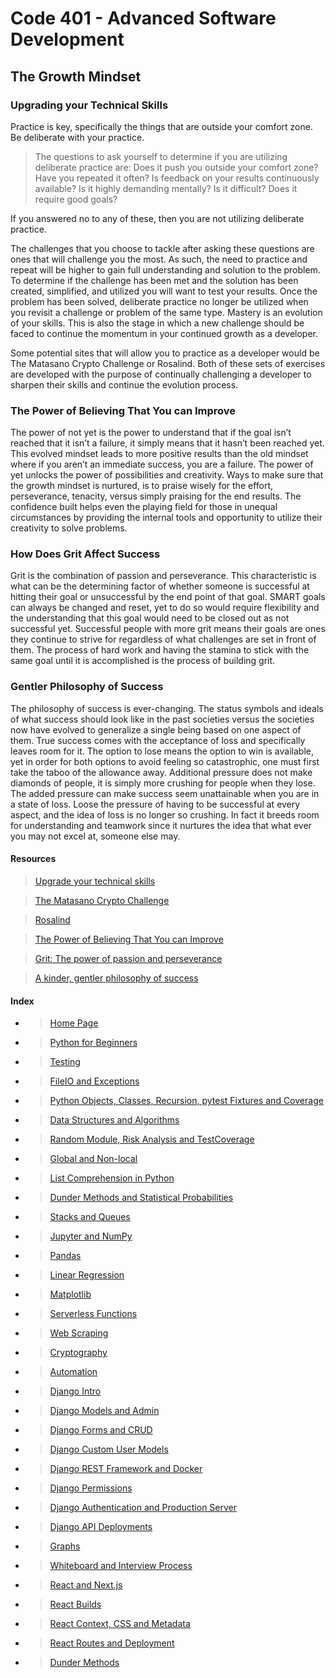 # Code 401 - Advanced Software Development

## The Growth Mindset

### Upgrading your Technical Skills

Practice is key, specifically the things that are outside your comfort zone.
Be deliberate with your practice.  

>The questions to ask yourself to determine if you are utilizing deliberate practice are:
> Does it push you outside your comfort zone?
> Have you repeated it often?
> Is feedback on your results continuously available?
> Is it highly demanding mentally?
> Is it difficult?
> Does it require good goals?

If you answered no to any of these, then you are not utilizing deliberate practice.  

The challenges that you choose to tackle after asking these questions are ones that will challenge you the most. As such, the need to practice and repeat will be higher to gain full understanding and solution to the problem.  To determine if the challenge has been met and the solution has been created, simplified, and utilized you will want to test your results. Once the problem has been solved, deliberate practice no longer be utilized when you revisit a challenge or problem of the same type.  Mastery is an evolution of your skills. This is also the stage in which a new challenge should be faced to continue the momentum in your continued growth as a developer.

Some potential sites that will allow you to practice as a developer would be The Matasano Crypto Challenge or Rosalind. Both of these sets of exercises are developed with the purpose of continually challenging a developer to sharpen their skills and continue the evolution process.

### The Power of Believing That You can Improve

The power of not yet is the power to understand that if the goal isn’t reached that it isn’t a failure, it simply means that it hasn’t been reached yet. This evolved mindset leads to more positive results than the old mindset where if you aren’t an immediate success, you are a failure.  The power of yet unlocks the power of possibilities and creativity. Ways to make sure that the growth mindset is nurtured, is to praise wisely for the effort, perseverance, tenacity, versus simply praising for the end results. The confidence built helps even the playing field for those in unequal circumstances by providing the internal tools and opportunity to utilize their creativity to solve problems.

### How Does Grit Affect Success

Grit is the combination of passion and perseverance.  This characteristic is what can be the determining factor of whether someone is successful at hitting their goal or unsuccessful by the end point of that goal. SMART goals can always be changed and reset, yet to do so would require flexibility and the understanding that this goal would need to be closed out as not successful yet. Successful people with more grit means their goals are ones they continue to strive for regardless of what challenges are set in front of them.  The process of hard work and having the stamina to stick with the same goal until it is accomplished is the process of building grit.

### Gentler Philosophy of Success

The philosophy of success is ever-changing. The status symbols and ideals of what success should look like in the past societies versus the societies now have evolved to generalize a single being based on one aspect of them.  True success comes with the acceptance of loss and specifically leaves room for it.  The option to lose means the option to win is available, yet in order for both options to avoid feeling so catastrophic, one must first take the taboo of the allowance away.  Additional pressure does not make diamonds of people, it is simply more crushing for people when they lose.  The added pressure can make success seem unattainable when you are in a state of loss.  Loose the pressure of having to be successful at every aspect, and the idea of loss is no longer so crushing. In fact it breeds room for understanding and teamwork since it nurtures the idea that what ever you may not excel at, someone else may.

#### Resources

> [Upgrade your technical skills](https://web.archive.org/web/20160616225417/http://www.happybearsoftware.com/upgrade-your-technical-kills-with-deliberate-practice)

> [The Matasano Crypto Challenge](https://web.archive.org/web/20160620111206/http://cryptopals.com/)

> [Rosalind](https://web.archive.org/web/20160607102654/http://rosalind.info/about/)

> [The Power of Believing That You can Improve](https://www.ted.com/talks/carol_dweck_the_power_of_believing_that_you_can_improve?language=en)

> [Grit: The power of passion and perseverance](https://www.ted.com/talks/angela_lee_duckworth_grit_the_power_of_passion_and_perseverance)

> [A kinder, gentler philosophy of success](https://www.ted.com/talks/alain_de_botton_a_kinder_gentler_philosophy_of_success)

#### Index

- > [Home Page](README.md)

- > [Python for Beginners](class-01.md)

- > [Testing](class-02.md)

- > [FileIO and Exceptions](class-03.md)

- > [Python Objects, Classes, Recursion, pytest Fixtures and Coverage](class-04.md)

- > [Data Structures and Algorithms](data-structures-algorithms.md)

- > [Random Module, Risk Analysis and TestCoverage](class-06.md)

- > [Global and Non-local](class-07.md)

- > [List Comprehension in Python](class-08.md)

- > [Dunder Methods and Statistical Probabilities](class-09.md)

- > [Stacks and Queues](class-10.md)

- > [Jupyter and NumPy](class-11.md)

- > [Pandas](class-12.md)

- > [Linear Regression](class-13.md)

- > [Matplotlib](class-14.md)

- > [Serverless Functions](class-16.md)

- > [Web Scraping](class-17.md)

- > [Cryptography](class-18.md)

- > [Automation](class-19.md)

- > [Django Intro](class-26.md)

- > [Django Models and Admin](class-27.md)

- > [Django Forms and CRUD](class-28.md)

- > [Django Custom User Models](class-29.md)

- > [Django REST Framework and Docker](class-31.md)

- > [Django Permissions](class-32.md)

- > [Django Authentication and Production Server](class-33.md)

- > [Django API Deployments](class-34.md)

- > [Graphs](class-35.md)

- > [Whiteboard and Interview Process](class-36.md)

- > [React and Next.js](class-37.md)

- > [React Builds](class-38.md)

- > [React Context, CSS and Metadata](class-39.md)

- > [React Routes and Deployment](class-41.md)

- > [Dunder Methods](class-42.md)
